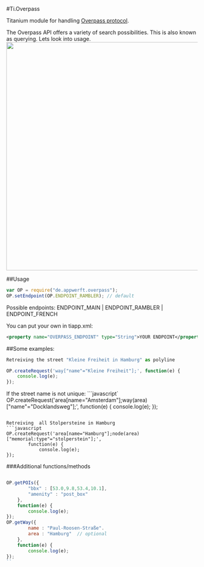 #Ti.Overpass

Titanium module for handling [Overpass protocol](http://wiki.openstreetmap.org/wiki/Overpass_API/Overpass_API_by_Example).

The Overpass API offers a variety of search possibilities. This is also known as querying. Lets look into usage.
<img src="http://overpass-api.de/logo.png" width=600 />

##Usage
```javascript
var OP = require("de.appwerft.overpass");
OP.setEndpoint(OP.ENDPOINT_RAMBLER); // default
```
Possible endpoints:
ENDPOINT_MAIN | ENDPOINT_RAMBLER | ENDPOINT_FRENCH

You can put your own in tiapp.xml:
```xml
<property name="OVERPASS_ENDPOINT" type="String">YOUR ENDPOINT</property>
```

##Some examples:
```javascript
Retreiving the street "Kleine Freiheit in Hamburg" as polyline
```
```javascript
OP.createRequest('way["name"="Kleine Freiheit"];', function(e) {
	console.log(e);
});
```
If the street name is not unique:
```javascript`
OP.createRequest('area[name="Amsterdam"];way(area)["name"="Docklandsweg"];', function(e) {
	console.log(e);
});
```

Retreiving  all Stolpersteine in Hamburg
```javascript
OP.createRequest('area[name="Hamburg"];node(area)["memorial:type"="stolperstein"];',
		function(e) {
			console.log(e);
});
```

###Additional functions/methods
```javascript

OP.getPOIs({
		"bbx" : [53.0,9.8,53.4,10.1],
		"amenity" : "post_box"
	},
	function(e) {
		console.log(e);
});
OP.getWay({
		name : "Paul-Roosen-Straße".
		area : "Hamburg"  // optional
	},
	function(e) {
		console.log(e);
});
``